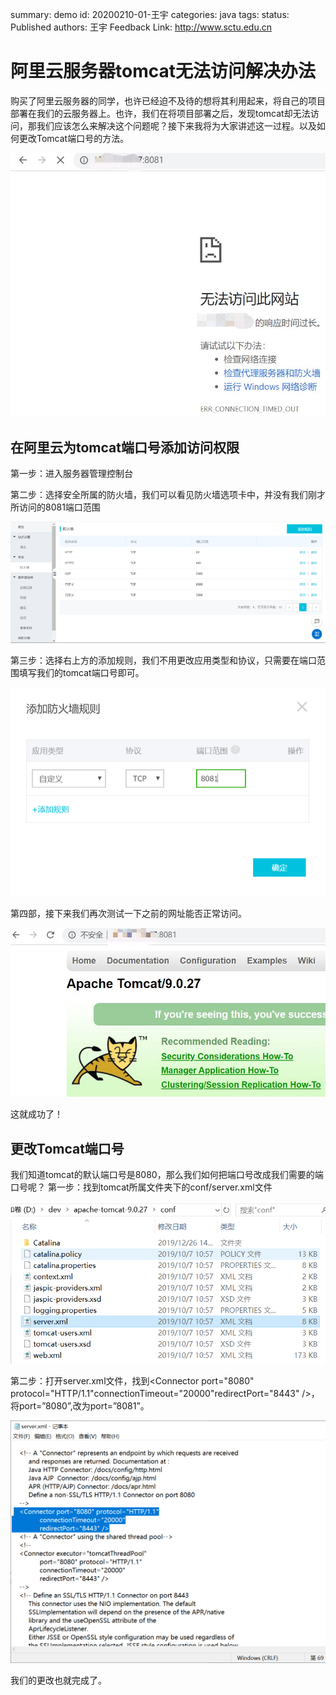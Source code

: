 summary: demo
id: 20200210-01-王宇
categories: java
tags: 
status: Published
authors: 王宇
Feedback Link: http://www.sctu.edu.cn
# 阿里云服务器tomcat无法访问解决办法

购买了阿里云服务器的同学，也许已经迫不及待的想将其利用起来，将自己的项目部署在我们的云服务器上。也许，我们在将项目部署之后，发现tomcat却无法访问，那我们应该怎么来解决这个问题呢？接下来我将为大家讲述这一过程。以及如何更改Tomcat端口号的方法。

 ![](assets/20200210-01-王宇-1.png)

## 在阿里云为tomcat端口号添加访问权限

第一步：进入服务器管理控制台

第二步：选择安全所属的防火墙，我们可以看见防火墙选项卡中，并没有我们刚才所访问的8081端口范围

 ![](assets/20200210-01-王宇-2.png)

第三步：选择右上方的添加规则，我们不用更改应用类型和协议，只需要在端口范围填写我们的tomcat端口号即可。

 ![](assets/20200210-01-王宇-3.png)

第四部，接下来我们再次测试一下之前的网址能否正常访问。

 ![](assets/20200210-01-王宇-4.png)

这就成功了！
## 更改Tomcat端口号

我们知道tomcat的默认端口号是8080，那么我们如何把端口号改成我们需要的端口号呢？
第一步：找到tomcat所属文件夹下的conf/server.xml文件

 ![](assets/20200210-01-王宇-5.png)

第二步：打开server.xml文件，找到<Connector port="8080" protocol="HTTP/1.1"connectionTimeout="20000"redirectPort="8443" />，
将port=”8080”,改为port=”8081”。

 ![](assets/20200210-01-王宇-6.png)

我们的更改也就完成了。
